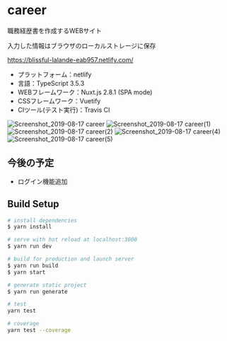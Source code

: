 # career

職務経歴書を作成するWEBサイト

入力した情報はブラウザのローカルストレージに保存

https://blissful-lalande-eab957.netlify.com/

- プラットフォーム：netlify
- 言語：TypeScript 3.5.3
- WEBフレームワーク：Nuxt.js 2.8.1 (SPA mode)
- CSSフレームワーク：Vuetify
- CIツール(テスト実行)：Travis CI

![Screenshot_2019-08-17 career](https://user-images.githubusercontent.com/33181485/63205670-d29a9a00-c0e2-11e9-96bb-5511affedeb8.png)
![Screenshot_2019-08-17 career(1)](https://user-images.githubusercontent.com/33181485/63205669-d2020380-c0e2-11e9-9248-dd6f4ab1c9c6.png)
![Screenshot_2019-08-17 career(2)](https://user-images.githubusercontent.com/33181485/63205668-d2020380-c0e2-11e9-9e50-a2fd7c1d29ba.png)
![Screenshot_2019-08-17 career(4)](https://user-images.githubusercontent.com/33181485/63205844-784f0880-c0e5-11e9-8659-c1d3aa974744.png)
![Screenshot_2019-08-17 career(5)](https://user-images.githubusercontent.com/33181485/63205843-784f0880-c0e5-11e9-8c3b-045f6858f590.png)

## 今後の予定

- ログイン機能追加

## Build Setup

``` bash
# install dependencies
$ yarn install

# serve with hot reload at localhost:3000
$ yarn run dev

# build for production and launch server
$ yarn run build
$ yarn start

# generate static project
$ yarn run generate

# test
yarn test

# coverage
yarn test --coverage

```
